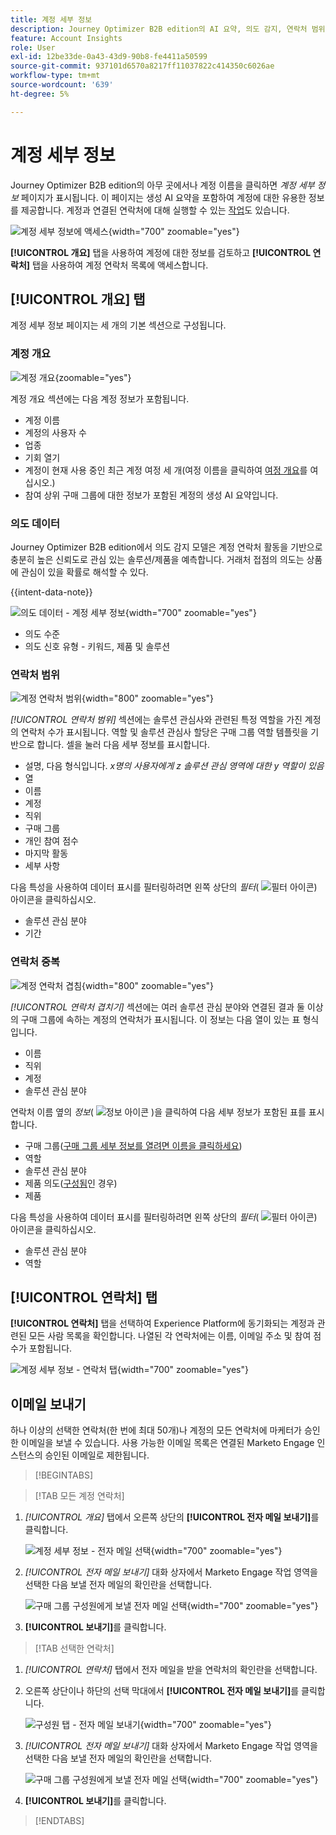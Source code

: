 ```yaml
---
title: 계정 세부 정보
description: Journey Optimizer B2B edition의 AI 요약, 의도 감지, 연락처 범위 분석 및 이메일 커뮤니케이션을 통해 계정 인사이트를 봅니다.
feature: Account Insights
role: User
exl-id: 12be33de-0a43-43d9-90b8-fe4411a50599
source-git-commit: 937101d6570a8217ff11037822c414350c6026ae
workflow-type: tm+mt
source-wordcount: '639'
ht-degree: 5%

---
```


# 계정 세부 정보

Journey Optimizer B2B edition의 아무 곳에서나 계정 이름을 클릭하면 _계정 세부 정보_ 페이지가 표시됩니다. 이 페이지는 생성 AI 요약을 포함하여 계정에 대한 유용한 정보를 제공합니다. 계정과 연결된 연락처에 대해 실행할 수 있는 [작업](#account-actions)도 있습니다.

![계정 세부 정보에 액세스](./assets/account-details.png){width="700" zoomable="yes"}

**[!UICONTROL 개요]** 탭을 사용하여 계정에 대한 정보를 검토하고 **[!UICONTROL 연락처]** 탭을 사용하여 계정 연락처 목록에 액세스합니다.

## [!UICONTROL 개요] 탭

계정 세부 정보 페이지는 세 개의 기본 섹션으로 구성됩니다.

### 계정 개요

![계정 개요](./assets/details-page-account-overview.png){zoomable="yes"}

계정 개요 섹션에는 다음 계정 정보가 포함됩니다.

* 계정 이름
* 계정의 사용자 수
* 업종
* 기회 열기
* 계정이 현재 사용 중인 최근 계정 여정 세 개(여정 이름을 클릭하여 [여정 개요](../journeys/journey-overview.md)를 여십시오.)
* 참여 상위 구매 그룹에 대한 정보가 포함된 계정의 생성 AI 요약입니다.

### 의도 데이터

Journey Optimizer B2B edition에서 의도 감지 모델은 계정 연락처 활동을 기반으로 충분히 높은 신뢰도로 관심 있는 솔루션/제품을 예측합니다. 거래처 접점의 의도는 상품에 관심이 있을 확률로 해석할 수 있다.

{{intent-data-note}}

![의도 데이터 - 계정 세부 정보](./assets/intent-data-panel.png){width="700" zoomable="yes"}

* 의도 수준
* 의도 신호 유형 - 키워드, 제품 및 솔루션


### 연락처 범위

![계정 연락처 범위](./assets/details-page-contact-coverage.png){width="800" zoomable="yes"}

_[!UICONTROL 연락처 범위]_ 섹션에는 솔루션 관심사와 관련된 특정 역할을 가진 계정의 연락처 수가 표시됩니다. 역할 및 솔루션 관심사 할당은 구매 그룹 역할 템플릿을 기반으로 합니다. 셀을 눌러 다음 세부 정보를 표시합니다.

* 설명, 다음 형식입니다. _x명의 사용자에게 z 솔루션 관심 영역에 대한 y 역할이 있음_
* 열
* 이름
* 계정
* 직위
* 구매 그룹
* 개인 참여 점수
* 마지막 활동
* 세부 사항

다음 특성을 사용하여 데이터 표시를 필터링하려면 왼쪽 상단의 _필터_( ![필터 아이콘](../assets/do-not-localize/icon-filter.svg)) 아이콘을 클릭하십시오.

* 솔루션 관심 분야
* 기간

### 연락처 중복

![계정 연락처 겹침](./assets/details-page-contact-overlap.png){width="800" zoomable="yes"}

_[!UICONTROL 연락처 겹치기]_ 섹션에는 여러 솔루션 관심 분야와 연결된 결과 둘 이상의 구매 그룹에 속하는 계정의 연락처가 표시됩니다. 이 정보는 다음 열이 있는 표 형식입니다.

* 이름
* 직위
* 계정
* 솔루션 관심 분야

연락처 이름 옆의 _정보_( ![정보 아이콘](../assets/do-not-localize/icon-info.svg) )을 클릭하여 다음 세부 정보가 포함된 표를 표시합니다.

* 구매 그룹([구매 그룹 세부 정보를 열려면 이름을 클릭하세요](../buying-groups/buying-group-details.md))
* 역할
* 솔루션 관심 분야
* 제품 의도([구성됨](../admin/intent-data.md)인 경우)
* 제품

다음 특성을 사용하여 데이터 표시를 필터링하려면 왼쪽 상단의 _필터_( ![필터 아이콘](../assets/do-not-localize/icon-filter.svg)) 아이콘을 클릭하십시오.

* 솔루션 관심 분야
* 역할

## [!UICONTROL 연락처] 탭

**[!UICONTROL 연락처]** 탭을 선택하여 Experience Platform에 동기화되는 계정과 관련된 모든 사람 목록을 확인합니다. 나열된 각 연락처에는 이름, 이메일 주소 및 참여 점수가 포함됩니다.

![계정 세부 정보 - 연락처 탭](./assets/account-details-contacts-tab.png){width="700" zoomable="yes"}

## 이메일 보내기

하나 이상의 선택한 연락처(한 번에 최대 50개)나 계정의 모든 연락처에 마케터가 승인한 이메일을 보낼 수 있습니다. 사용 가능한 이메일 목록은 연결된 Marketo Engage 인스턴스의 승인된 이메일로 제한됩니다.

>[!BEGINTABS]

>[!TAB 모든 계정 연락처]

1. _[!UICONTROL 개요]_ 탭에서 오른쪽 상단의 **[!UICONTROL 전자 메일 보내기]**&#x200B;를 클릭합니다.

   ![계정 세부 정보 - 전자 메일 선택](../accounts/assets/account-details-send-email.png){width="700" zoomable="yes"}

1. _[!UICONTROL 전자 메일 보내기]_ 대화 상자에서 Marketo Engage 작업 영역을 선택한 다음 보낼 전자 메일의 확인란을 선택합니다.

   ![구매 그룹 구성원에게 보낼 전자 메일 선택](../accounts/assets/account-details-send-email-dialog.png){width="700" zoomable="yes"}

1. **[!UICONTROL 보내기]**&#x200B;를 클릭합니다.

>[!TAB 선택한 연락처]

1. _[!UICONTROL 연락처]_ 탭에서 전자 메일을 받을 연락처의 확인란을 선택합니다.

1. 오른쪽 상단이나 하단의 선택 막대에서 **[!UICONTROL 전자 메일 보내기]**&#x200B;를 클릭합니다.

   ![구성원 탭 - 전자 메일 보내기](../accounts/assets/account-details-send-email-selections.png){width="700" zoomable="yes"}

1. _[!UICONTROL 전자 메일 보내기]_ 대화 상자에서 Marketo Engage 작업 영역을 선택한 다음 보낼 전자 메일의 확인란을 선택합니다.

   ![구매 그룹 구성원에게 보낼 전자 메일 선택](../accounts/assets/account-details-send-email-dialog.png){width="700" zoomable="yes"}

1. **[!UICONTROL 보내기]**&#x200B;를 클릭합니다.

>[!ENDTABS]
